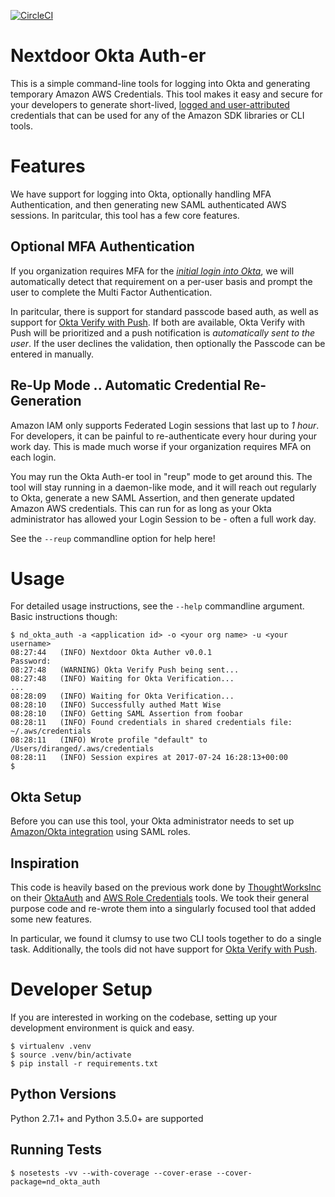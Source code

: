 [![CircleCI](https://circleci.com/gh/Nextdoor/nd_okta_auth.svg?style=svg&circle-token=7266b58fbbe52af8d01e72ce02d9fae6a7f4d1c6)](https://circleci.com/gh/Nextdoor/nd_okta_auth)

# Nextdoor Okta Auth-er

This is a simple command-line tools for logging into Okta and generating
temporary Amazon AWS Credentials. This tool makes it easy and secure for your
developers to generate short-lived, [logged and user-attributed][tracking]
credentials that can be used for any of the Amazon SDK libraries or CLI tools.

# Features

We have support for logging into Okta, optionally handling MFA Authentication,
and then generating new SAML authenticated AWS sessions. In paritcular, this
tool has a few core features.

## Optional MFA Authentication

If you organization requires MFA for the _[initial login into Okta][okta_mfa]_, 
we will automatically detect that requirement on a per-user basis and prompt
the user to complete the Multi Factor Authentication.

In paritcular, there is support for standard passcode based auth, as well as
support for [Okta Verify with Push][okta_verify]. If both are available,
Okta Verify with Push will be prioritized and a push notification is
_automatically sent to the user_. If the user declines the validation, then
optionally the Passcode can be entered in manually.

## Re-Up Mode .. Automatic Credential Re-Generation

Amazon IAM only supports Federated Login sessions that last up to *1 hour*. For
developers, it can be painful to re-authenticate every hour during your work
day. This is made much worse if your organization requires MFA on each login.

You may run the Okta Auth-er tool in "reup" mode to get around this. The tool
will stay running in a daemon-like mode, and it will reach out regularly to
Okta, generate a new SAML Assertion, and then generate updated Amazon AWS
credentials. This can run for as long as your Okta administrator has allowed
your Login Session to be - often a full work day.

See the `--reup` commandline option for help here!

# Usage

For detailed usage instructions, see the `--help` commandline argument. Basic
instructions though:

    $ nd_okta_auth -a <application id> -o <your org name> -u <your username>
    08:27:44   (INFO) Nextdoor Okta Auther v0.0.1
    Password: 
    08:27:48   (WARNING) Okta Verify Push being sent...
    08:27:48   (INFO) Waiting for Okta Verification...
    ...
    08:28:09   (INFO) Waiting for Okta Verification...
    08:28:10   (INFO) Successfully authed Matt Wise
    08:28:10   (INFO) Getting SAML Assertion from foobar
    08:28:11   (INFO) Found credentials in shared credentials file: ~/.aws/credentials
    08:28:11   (INFO) Wrote profile "default" to /Users/diranged/.aws/credentials
    08:28:11   (INFO) Session expires at 2017-07-24 16:28:13+00:00
    $

## Okta Setup
Before you can use this tool, your Okta administrator needs to set up
[Amazon/Okta integration][okta_aws_guide] using SAML roles.

## Inspiration
This code is heavily based on the previous work done by
[ThoughtWorksInc][thoughtworksinc] on their [OktaAuth][oktaauth] and [AWS Role
Credentials][aws_role_credentials] tools. We took their general purpose code
and re-wrote them into a singularly focused tool that added some new features.

In particular, we found it clumsy to use two CLI tools together to do a single
task. Additionally, the tools did not have support for [Okta Verify with
Push][okta_verify].

# Developer Setup

If you are interested in working on the codebase, setting up your development
environment is quick and easy.

    $ virtualenv .venv
    $ source .venv/bin/activate
    $ pip install -r requirements.txt
    
## Python Versions

Python 2.7.1+ and Python 3.5.0+ are supported

## Running Tests

    $ nosetests -vv --with-coverage --cover-erase --cover-package=nd_okta_auth

[oktaauth]: https://github.com/ThoughtWorksInc/oktaauth
[aws_role_credentials]: https://github.com/ThoughtWorksInc/aws_role_credentials
[thoughtworksinc]: https://github.com/ThoughtWorksInc
[tracking]: https://aws.amazon.com/blogs/security/how-to-easily-identify-your-federated-users-by-using-aws-cloudtrail/
[okta_aws_guide]: https://support.okta.com/help/servlet/fileField?retURL=%2Fhelp%2Farticles%2FKnowledge_Article%2FAmazon-Web-Services-and-Okta-Integration-Guide&entityId=ka0F0000000MeyyIAC&field=File_Attachment__Body__s
[okta_mfa]: https://www.okta.com/products/adaptive-multi-factor-authentication/
[okta_verify]: https://www.okta.com/blog/tag/okta-verify-with-push/
[aws_saml]: http://docs.aws.amazon.com/STS/latest/APIReference/API_AssumeRoleWithSAML.html
